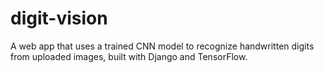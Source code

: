 # digit-vision
A web app that uses a trained CNN model to recognize handwritten digits from uploaded images, built with Django and TensorFlow.
